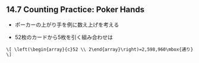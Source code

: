 ## 14.7 Counting Practice: Poker Hands

* ポーカーの上がり手を例に数え上げを考える

* 52枚のカードから5枚を引く組み合わせは

`\[
\left(\begin{array}{c}52 \\ 2\end{array}\right)=2,598,960\mbox{通り}
\]`
